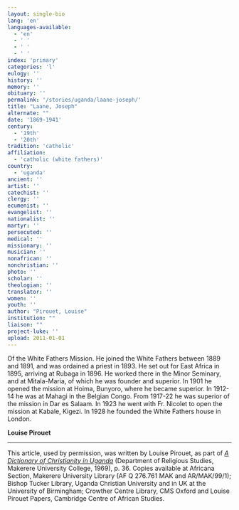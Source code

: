 ```yaml
---
layout: single-bio
lang: 'en'
languages-available:
  - 'en'
  - ' '
  - ' '
  - ' '
index: 'primary'
categories: 'l'
eulogy: ''
history: ''
memory: ''
obituary: ''
permalink: '/stories/uganda/laane-joseph/'
title: "Laane, Joseph"
alternate: ""
date: '1869-1941'
century:
  - '19th'
  - '20th'
tradition: 'catholic'
affiliation:
  - 'catholic (white fathers)'
country:
  - 'uganda'
ancient: ''
artist: ''
catechist: ''
clergy: ''
ecumenist: ''
evangelist: ''
nationalist: ''
martyr: ''
persecuted: ''
medical: ''
missionary: ''
musician: ''
nonafrican: ''
nonchristian: ''
photo: ''
scholar: ''
theologian: ''
translator: ''
women: ''
youth: ''
author: "Pirouet, Louise"
institution: ""
liaison: ""
project-luke: ''
upload: 2011-01-01
---
```





Of the White Fathers Mission. He joined the White Fathers between 1889 and 1891, and was ordained a priest in 1893. He set out for East Africa in 1895, arriving at Rubaga in 1896. He worked there in the Minor Seminary, and at Mitala-Maria, of which he was founder and superior. In 1901 he opened the mission at Hoima, Bunyoro, where he became superior. In 1912-14 he was at Mahagi in the Belgian Congo. From 1917-22 he was superior of the mission in Dar es Salaam. In 1923 he went with Fr. Nicolet to open the mission at Kabale, Kigezi. In 1928 he founded the White Fathers house in London.

**Louise Pirouet**

---

This article, used by permission, was written by Louise Pirouet, as part of [*A Dictionary of Christianity in Uganda*](../pirouet-foreword/) (Department of Religious Studies, Makerere University College, 1969), p. 36. Copies available at Africana Section, Makerere University Library (AF Q 276.761 MAK and AR/MAK/99/1); Bishop Tucker Library, Uganda Christian University and in UK at the University of Birmingham; Crowther Centre Library, CMS Oxford and Louise Pirouet Papers, Cambridge Centre of African Studies.